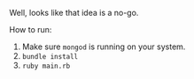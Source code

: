 Well, looks like that idea is a no-go.

How to run:

1. Make sure `mongod` is running on your system.
2. `bundle install`
3. `ruby main.rb`
